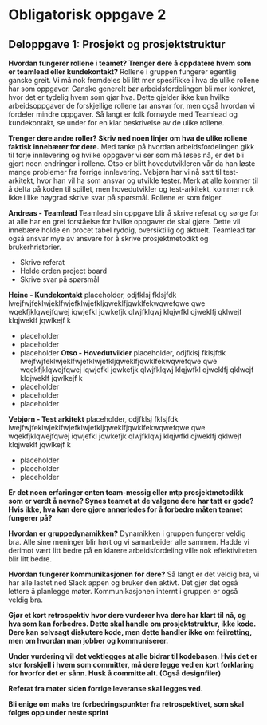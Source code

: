 # Obligatorisk oppgave 2

## Deloppgave 1: Prosjekt og prosjektstruktur

**Hvordan fungerer rollene i teamet? Trenger dere å oppdatere hvem som er teamlead eller
kundekontakt?**
Rollene i gruppen fungerer egentlig ganske greit. Vi må nok fremdeles bli litt mer spesifikke i hva de ulike rollene har som oppgaver. Ganske generelt bør arbeidsfordelingen bli mer konkret, hvor det er tydelig hvem som gjør hva. Dette gjelder ikke kun hvilke arbeidsoppgaver de forskjellige rollene tar ansvar for, men også hvordan vi fordeler mindre oppgaver. 
Så langt er folk fornøyde med Teamlead og kundekontakt, se under for en klar beskrivelse av de ulike rollene.


**Trenger dere andre roller? Skriv ned noen linjer om hva de ulike rollene faktisk innebærer for dere.**
Med tanke på hvordan arbeidsfordelingen gikk til forje innlevering og hvilke oppgaver vi ser som må løses nå, er det bli gjort noen endringer i rollene. Otso er blitt hovedutvikleren vår da han løste mange problemer fra forrige innlevering. Vebjørn har vi nå satt til test-arkitekt, hvor han vil ha som ansvar og utvikle tester. Merk at alle kommer til å delta på koden til spillet, men hovedutvikler og test-arkitekt, kommer nok ikke i like høygrad skrive svar på spørsmål. Rollene er som følger.

**Andreas - Teamlead**
Teamlead sin oppgave blir å skrive referat og sørge for at alle har en grei forståelse for hvilke oppgaver de skal gjøre. Dette vil innebære holde en procet tabel ryddig, oversiktilig og aktuelt. Teamlead tar også ansvar mye av ansvare for å skrive prosjektmetodikt og brukerhristorier.
 - Skrive referat
 - Holde orden project board
 - Skrive svar på spørsmål
 
 **Heine - Kundekontakt**
 placeholder, odjfklsj fklsjfdk lwejfwjfeklwjeklfwjefklwjefkljqweklfjqwklfekwqwefqwe qwe wqekfjklqwejfqwej iqwjefkl jqwkefjk qlwjfklqwj klqjwfkl qjweklfj qklwejf klqjweklf jqwlkejf k
 - placeholder
 - placeholder
 - placeholder
 **Otso - Hovedutvikler**
  placeholder, odjfklsj fklsjfdk lwejfwjfeklwjeklfwjefklwjefkljqweklfjqwklfekwqwefqwe qwe wqekfjklqwejfqwej iqwjefkl jqwkefjk qlwjfklqwj klqjwfkl qjweklfj qklwejf klqjweklf jqwlkejf k
 - placeholder
 - placeholder
 - placeholder
 
 **Vebjørn - Test arkitekt**
  placeholder, odjfklsj fklsjfdk lwejfwjfeklwjeklfwjefklwjefkljqweklfjqwklfekwqwefqwe qwe wqekfjklqwejfqwej iqwjefkl jqwkefjk qlwjfklqwj klqjwfkl qjweklfj qklwejf klqjweklf jqwlkejf k
 - placeholder
 - placeholder
 - placeholder


**Er det noen erfaringer enten team-messig eller mtp prosjektmetodikk som er verdt å nevne? Synes
teamet at de valgene dere har tatt er gode? Hvis ikke, hva kan dere gjøre annerledes for å forbedre
måten teamet fungerer på?**

**Hvordan er gruppedynamikken?**
Dynamikken i gruppen fungerer veldig bra. Alle sine meninger blir hørt og vi samarbeider alle sammen. Hadde vi derimot vært litt bedre på en klarere arbeidsfordeling ville nok effektiviteten blir litt bedre.

**Hvordan fungerer kommunikasjonen for dere?**
Så langt er det veldig bra, vi har alle lastet ned Slack appen og bruker den aktivt. Det gjør det også lettere å planlegge møter. Kommunikasjonen internt i gruppen er også veldig bra.

**Gjør et kort retrospektiv hvor dere vurderer hva dere har klart til nå, og hva som kan forbedres. Dette
skal handle om prosjektstruktur, ikke kode. Dere kan selvsagt diskutere kode, men dette handler ikke
om feilretting, men om hvordan man jobber og kommuniserer.**

**Under vurdering vil det vektlegges at alle bidrar til kodebasen. Hvis det er stor forskjell i hvem som
committer, må dere legge ved en kort forklaring for hvorfor det er sånn. Husk å committe alt. (Også
designfiler)**

**Referat fra møter siden forrige leveranse skal legges ved.**

**Bli enige om maks tre forbedringspunkter fra retrospektivet, som skal følges opp under neste sprint**
